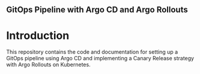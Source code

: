 ## GitOps Pipeline with Argo CD and Argo Rollouts

# Introduction
This repository contains the code and documentation for setting up a GitOps pipeline using Argo CD and implementing a Canary Release strategy with Argo Rollouts on Kubernetes.


